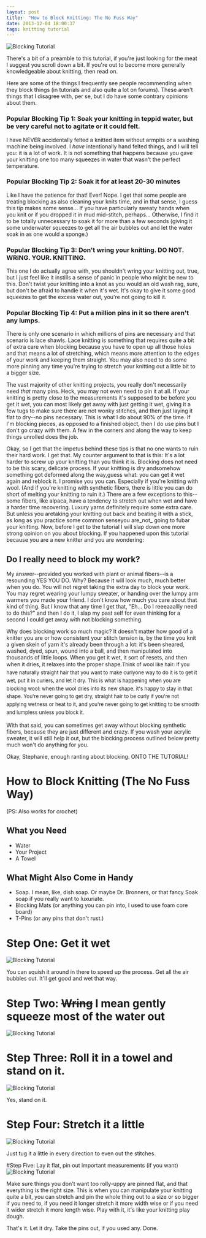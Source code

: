 ```yaml
---
layout: post
title:  "How to Block Knitting: The No Fuss Way"
date: 2013-12-04 18:00:37
tags: knitting tutorial
---
```

![Blocking Tutorial](/uploads/2013/12/how-to-block-knitting.jpg)​

There's a bit of a preamble to this tutorial, if you're just looking for the meat I suggest you scroll down a bit. If you're out to become more generally knowledgeable about knitting, then read on.

Here are some of the things I frequently see people recommending when they block things (in tutorials and also quite a lot on forums). These aren't things that I disagree with, per se, but I do have some contrary opinions about them.

###	Popular Blocking Tip 1: Soak your knitting in teppid water, but be very careful not to agitate or it could felt.

I have NEVER accidentally felted a knitted item without armpits or a washing machine being involved. I _have_ intentionally hand felted things, and I will tell you: it is a lot of work. It is not something that happens because you gave your knitting one too many squeezes in water that wasn't the perfect temperature.


###	Popular Blocking Tip 2: Soak it for at least 20-30 minutes

Like I have the patience for that! Ever! Nope. I get that some people are treating blocking as also cleaning your knits time, and in that sense, I guess this tip makes some sense... If you have particularly sweaty hands when you knit or if you dropped it in mud mid-stitch, perhaps... Otherwise, I find it to be totally unnecessary to soak it for more than a few seconds (giving it some underwater squeezes to get all the air bubbles out and let the water soak in as one would a sponge.)

###	Popular Blocking Tip 3: Don't wring your knitting. DO NOT. WRING. YOUR. KNITTING.

This one I do actually agree with, you shouldn't wring your knitting out, true, but I just feel like it instills a sense of panic in people who might be new to this. Don't twist your knitting into a knot as you would an old wash rag, sure, but don't be afraid to handle it when it's wet. It's okay to give it some good squeezes to get the excess water out, you're not going to kill it.

###	Popular Blocking Tip 4: Put a million pins in it so there aren't any lumps.

There is only one scenario in which millions of pins are necessary and that scenario is lace shawls. Lace knitting is something that requires quite a bit of extra care when blocking because you have to open up all those holes and that means a lot of stretching, which means more attention to the edges of your work and keeping them straight. You may also need to do some more pinning any time you're trying to stretch your knitting out a little bit to a bigger size.

The vast majority of other knitting projects, you really don't necessarily need _that_ many pins. Heck, you may not even need to pin it at all. If your knitting is pretty close to the measurements it's supposed to be before you get it wet, you can most likely get away with just getting it wet, giving it a few tugs to make sure there are not wonky stitches, and then just laying it flat to dry--no pins necessary. This is what I do about 90% of the time. If I'm blocking pieces, as opposed to a finished object, then I do use pins but I don't go crazy with them. A few in the corners and along the way to keep things unrolled does the job.

Okay, so I get that the impetus behind these tips is that no one wants to ruin their hard work. I get that. My counter argument to that is this: It's a lot harder to screw up your knitting than you think it is. Blocking does not need to be this scary, delicate process. If your knitting is dry andsomehow something got deformed along the way,guess what: you can get it wet again and reblock it. I promise you you can. Especially if you're knitting with wool. (And if you're knitting with synthetic fibers, there is little you can do short of melting your knitting to ruin it.) There are a few exceptions to this--some fibers, like alpaca, have a tendency to stretch out when wet and have a harder time recovering. Luxury yarns definitely require some extra care. But unless you aretaking your knitting out back and beating it with a stick, as long as you practice some common senseyou are_not_ going to fubar your knitting. Now, before I get to the tutorial I will slap down one more strong opinion on you about blocking. If you happened upon this tutorial because you are a new knitter and you are wondering:

## Do I really need to block my work?

My answer--provided you worked with plant or animal fibers--is a resounding YES YOU DO. Why? Because it will look much, much better when you do. You will not regret taking the extra day to block your work. You may regret wearing your lumpy sweater, or handing over the lumpy arm warmers you made your friend. I don't know how much you care about that kind of thing. But I know that any time I get that, "Eh... Do I reeeaaallly need to do this?" and then I do it, I slap my past self for even thinking for a second I could get away with not blocking something.


Why does blocking work so much magic? It doesn't matter how good of a knitter you are or how consistent your stitch tension is, by the time you knit a given skein of yarn it's already been through a lot: it's been sheared, washed, dyed, spun, wound into a ball, and then manipulated into thousands of little loops. When you get it wet, it sort of resets, and then when it dries, it relaxes into the proper shape.<span style="font-size: 13px; line-height: 1.6em;">Think of wool like hair: If you have naturally straight hair that you want to make curlyone way to do it is to get it wet, put it in curlers, and let it dry. This is what is happening when you are blocking wool: when the wool dries into its new shape, it's happy to stay in that shape. You're never going to get dry, straight hair to be curly if you're not applying wetness or heat to it, and you're never going to get knitting to be smooth and lumpless unless you block it.</span>

With that said, you can sometimes get away without blocking synthetic fibers, because they are just different and crazy. If you wash your acrylic sweater, it will still help it out, but the blocking process outlined below pretty much won't do anything for you.


Okay, Stephanie, enough ranting about blocking. ONTO THE TUTORIAL!

# How to Block Knitting (The No Fuss Way)

(PS: Also works for crochet)

## What you Need

*   Water
*   Your Project
*   A Towel

## What Might Also Come in Handy

* Soap.
I mean, like, dish soap. Or maybe Dr. Bronners, or that fancy Soak soap if you really want to luxuriate.
* Blocking Mats
(or anything you can pin into, I used to use foam core board)
* T-Pins
(or any pins that don't rust.)

#	Step One: Get it wet
![Blocking Tutorial](/uploads/2013/11/how-to-block-knitting_step-2.jpg)

You can squish it around in there to speed up the process. Get all the air bubbles out. It'll get good and wet that way.


#	Step Two: <strike>Wring</strike> I mean gently squeeze most of the water out

![Blocking Tutorial](/uploads/2013/11/how-to-block-knitting_step-3.jpg)

#	Step Three: Roll it in a towel and stand on it.
![Blocking Tutorial](/uploads/2013/11/how-to-block-knitting_step-4.jpg)

Yes, stand on it.


# Step Four: Stretch it a little
![Blocking Tutorial](/uploads/2013/11/how-to-block-knitting_step-5.jpg)

Just tug it a little in every direction to even out the stitches.

#Step Five: Lay it flat, pin out important measurements (if you want)
![Blocking Tutorial](/uploads/2013/11/how-to-block-knitting_step-6.jpg)

Make sure things you don't want too rolly-uppy are pinned flat, and that everything is the right size. This is when you can manipulate your knitting quite a bit, you can stretch and pin the whole thing out to a size or so bigger if you need to, if you need it longer stretch it more width wise or if you need it wider stretch it more length wise. Play with it, it's like your knitting play dough.

That's it. Let it dry. Take the pins out, if you used any. Done.
